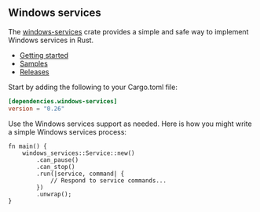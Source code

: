 ## Windows services

The [windows-services](https://crates.io/crates/windows-services) crate provides a simple and safe way to implement Windows services in Rust.

* [Getting started](https://kennykerr.ca/rust-getting-started/)
* [Samples](https://github.com/microsoft/windows-rs/tree/master/crates/samples)
* [Releases](https://github.com/microsoft/windows-rs/releases)

Start by adding the following to your Cargo.toml file:

```toml
[dependencies.windows-services]
version = "0.26"
```

Use the Windows services support as needed. Here is how you might write a simple Windows services process:

```rust,no_run
fn main() {
    windows_services::Service::new()
        .can_pause()
        .can_stop()
        .run(|service, command| {
            // Respond to service commands...
        })
        .unwrap();
}
```

